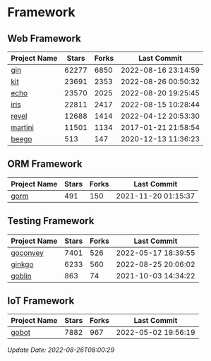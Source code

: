 # Framework

## Web Framework
| Project Name | Stars | Forks | Last Commit |
| ------------ | ----- | ----- | ----------- |
| [gin](https://github.com/gin-gonic/gin) | 62277 | 6850 | 2022-08-16 23:14:59 |
| [kit](https://github.com/go-kit/kit) | 23691 | 2353 | 2022-08-26 00:50:32 |
| [echo](https://github.com/labstack/echo) | 23570 | 2025 | 2022-08-20 19:25:45 |
| [iris](https://github.com/kataras/iris) | 22811 | 2417 | 2022-08-15 10:28:44 |
| [revel](https://github.com/revel/revel) | 12688 | 1414 | 2022-04-12 20:53:30 |
| [martini](https://github.com/go-martini/martini) | 11501 | 1134 | 2017-01-21 21:58:54 |
| [beego](https://github.com/astaxie/beego) | 513 | 147 | 2020-12-13 11:36:23 |

## ORM Framework
| Project Name | Stars | Forks | Last Commit |
| ------------ | ----- | ----- | ----------- |
| [gorm](https://github.com/jinzhu/gorm) | 491 | 150 | 2021-11-20 01:15:37 |

## Testing Framework
| Project Name | Stars | Forks | Last Commit |
| ------------ | ----- | ----- | ----------- |
| [goconvey](https://github.com/smartystreets/goconvey) | 7401 | 526 | 2022-05-17 18:39:55 |
| [ginkgo](https://github.com/onsi/ginkgo) | 6233 | 560 | 2022-08-25 20:06:02 |
| [goblin](https://github.com/franela/goblin) | 863 | 74 | 2021-10-03 14:34:22 |

## IoT Framework
| Project Name | Stars | Forks | Last Commit |
| ------------ | ----- | ----- | ----------- |
| [gobot](https://github.com/hybridgroup/gobot) | 7882 | 967 | 2022-05-02 19:56:19 |

*Update Date: 2022-08-26T08:00:29*